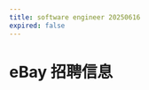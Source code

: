 ```yaml
---
title: software engineer 20250616
expired: false
---
```


# eBay 招聘信息

<JobPostingTable job-posting-json-path="ebay/data/software-engineer-20250616.json"/>
